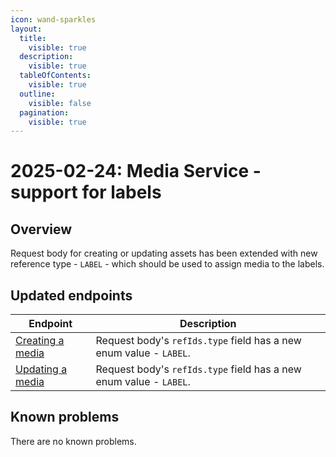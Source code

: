 ```yaml
---
icon: wand-sparkles
layout:
  title:
    visible: true
  description:
    visible: true
  tableOfContents:
    visible: true
  outline:
    visible: false
  pagination:
    visible: true
---
```


# 2025-02-24: Media Service - support for labels

## Overview

Request body for creating or updating assets has been extended with new reference type - `LABEL` - which should be used to assign media to the labels.

## Updated endpoints

| Endpoint                                                               | Description                                                      |
|------------------------------------------------------------------------|------------------------------------------------------------------|
| [Creating a media](https://developer.emporix.io/api-references/api-guides//media/media/api-reference/assets)  | Request body's `refIds.type` field has a new enum value - `LABEL`. |
| [Updating a media](https://developer.emporix.io/api-references/api-guides//media/media/api-reference/assets#put-media-tenant-assets-assetid)   | Request body's `refIds.type` field has a new enum value - `LABEL`. |

## Known problems

There are no known problems.